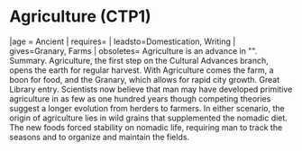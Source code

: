 # Agriculture (CTP1)

 |age = Ancient
 | requires=
 | leadsto=Domestication, Writing
 | gives=Granary, Farms
 | obsoletes=
Agriculture is an advance in "".
Summary.
Agriculture, the first step on the Cultural Advances branch, opens the earth for regular harvest. With Agriculture comes the farm, a boon for food, and the Granary, which allows for rapid city growth.
Great Library entry.
Scientists now believe that man may have developed primitive agriculture in as few as one hundred years though competing theories suggest a longer evolution from herders to farmers. In either scenario, the origin of agriculture lies in wild grains that supplemented the nomadic diet. The new foods forced stability on nomadic life, requiring man to track the seasons and to organize and maintain the fields.
